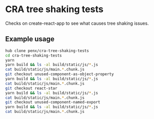 # CRA tree shaking tests

Checks on create-react-app to see what causes tree shaking issues.

## Example usage

```sh
hub clone penx/cra-tree-shaking-tests
cd cra-tree-shaking-tests
yarn
yarn build && ls -al build/static/js/*.js
cat build/static/js/main.*.chunk.js
git checkout unused-component-as-object-property
yarn build && ls -al build/static/js/*.js
cat build/static/js/main.*.chunk.js
git checkout react-star
yarn build && ls -al build/static/js/*.js
cat build/static/js/main.*.chunk.js
git checkout unused-component-named-export
yarn build && ls -al build/static/js/*.js
cat build/static/js/main.*.chunk.js
```

